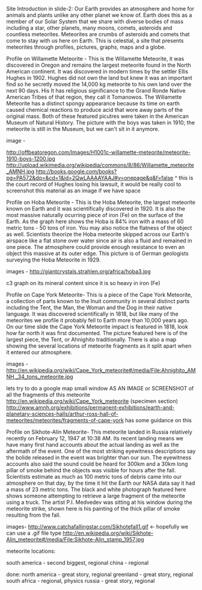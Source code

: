 
Site Introduction in slide-2:
Our Earth provides an atmosphere and home for animals and plants unlike any other planet we know of. Earth does this as a member of our Solar System that we share with diverse bodies of mass including a star, other planets, many moons, comets, asteroids and countless meteorites. Meteorites are crumbs of asteroids and comets that come to stay with us here on Earth. This is celestial, a site that presents meteorites through profiles, pictures, graphs, maps and a globe.

Profile on Willamette Meteorite -
This is the Willamette Meteorite, it was discovered in Oregon and remains the largest meteorite found in the North American continent. It was discovered in modern times by the settler Ellis Hughes in 1902. Hughes did not own the land but knew it was an important find so he secretly moved the 14,000 kg meteorite to his own land over the next 90 days. His It has religious significance to the Grand Ronde Native American Tribes of that region, they call it Tomanowos. The Willamette Meteorite has a distinct spongy appearance because its time on earth caused chemical reactions to produce acid that wore away parts of the original mass. Both of these featured picutres were taken in the American Museum of Natural History. The picture with the boys was taken in 1910; the meteorite is still in the Museum, but we can't sit in it anymore.

image -

http://offbeatoregon.com/Images/H1001c-willamette-meteorite/meteorite-1910-boys-1200.jpg
http://upload.wikimedia.org/wikipedia/commons/8/86/Willamette_meteorite_AMNH.jpg
http://books.google.com/books?pg=PA572&dq=&cd=1&id=2QwLAAAAYAAJ#v=onepage&q&f=false
^ this is the court record of Hughes losing his lawsuit, it would be really cool to screenshot this material as an image if we have space


Profile on Hoba Meteorite -
 This is the Hoba Meteorite, the largest meteorite known on Earth and it was scientifically discovered in 1920. It is also the most massive naturally ocurring piece of iron (Fe) on the surface of the Earth. As the graph here shows the Hoba is 84% iron with a mass of 60 metric tons - 50 tons of iron. You may also notice the flatness of the object as well. Scientists theorize the Hoba meteorite skipped across our Earth's airspace like a flat stone over water since air is also a fluid and remained in one piece. The atmosphere could provide enough resistance to even an object this massive at its outer edge. This picture is of German geologists surveying the Hoba Meteorite in 1929.

images -
http://giantcrystals.strahlen.org/africa/hoba3.jpg

c3 graph on its mineral content since it is so heavy in iron (Fe)

Profile on Cape York Meteorite-
This is a piece of the Cape York Meteorite, a collection of parts known to the Inuit community in several distinct parts including the Tent, the Man, the Woman and the Dog in their native language. It was discovered scientifically in 1818, but like many of the meteorites we profile it probably fell to Earth more than 10,000 years ago. On our time slide the Cape York Meteorite impact is featured in 1818, look how far north it was first documented. The picture featured here is of the largest piece, the Tent, or Ahnighito traditionally. There is also a map showing the several locations of meteorite fragments as it split apart when it entered our atmosphere.

images -
http://en.wikipedia.org/wiki/Cape_York_meteorite#/media/File:Ahnighito_AMNH,_34_tons_meteorite.jpg

lets try to do a google map small window AS AN IMAGE or SCREENSHOT of all the fragments of this meteorite
http://en.wikipedia.org/wiki/Cape_York_meteorite (specimen section)
http://www.amnh.org/exhibitions/permanent-exhibitions/earth-and-planetary-sciences-halls/arthur-ross-hall-of-meteorites/meteorites/fragments-of-cape-york has some guidance on this

Profile on Sikhote-Alin Meteorite-
This meteorite landed in Russia relatively recently on February 12, 1947 at 10:38 AM. Its recent landing means we have many first hand accounts about the actual landing as well as the aftermath of the event. One of the most striking eyewitness descriptions say the bolide released in the event was brighter than our sun. The eyewitness accounts also said the sound could be heard for 300km and a 30km long pillar of smoke behind the objects was visible for hours after the fall. Scientists estimate as much as 100 metric tons of debris came into our atmosphere on that day, by the time it hit the Earth our NASA data say it had a mass of 23 metric tons. The black and white photograph featured here shows someone attempting to retrieve a large fragment of the meteorite using a truck. The artist P.I. Medvedev was sitting at his window during the meteorite strike, shown here is his painting of the thick pillar of smoke resulting from the fall.

images-
http://www.catchafallingstar.com/Sikhotefall1.gif <- hopefully we can use a .gif file type
http://en.wikipedia.org/wiki/Sikhote-Alin_meteorite#/media/File:Sikhote-Alin_stamp_1957.jpg

meteorite locations:

south america  - second biggest, regional
china - regional

done:
north america - great story, regional
greenland - great story, regional
south africa - regional, physics
russia - great story, regional


